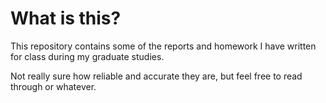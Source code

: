 # What is this?

This repository contains some of the reports and homework I have written for class during my graduate studies.

Not really sure how reliable and accurate they are, but feel free to read through or whatever.

